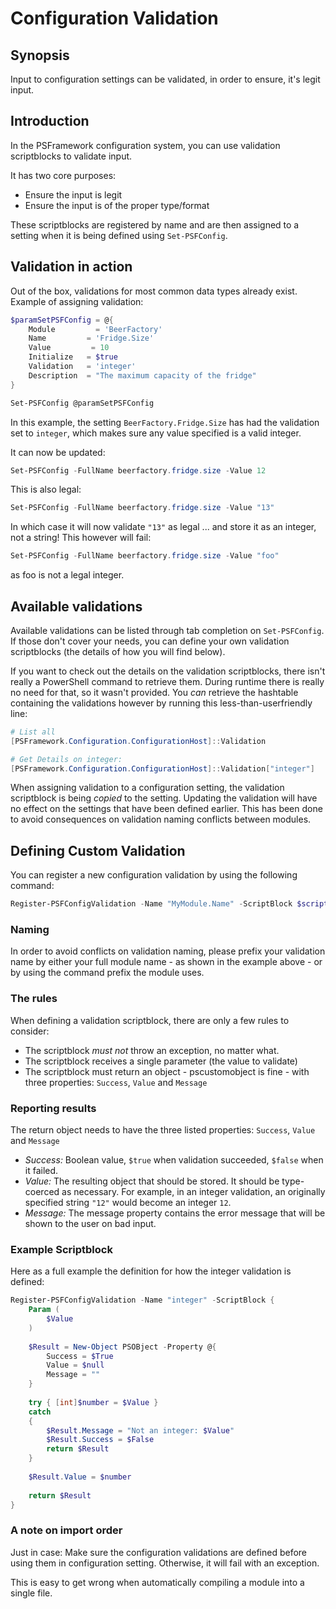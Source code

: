 ﻿---
sidebar_position: 2
---

# Configuration Validation

## Synopsis

Input to configuration settings can be validated, in order to ensure, it's legit input.

## Introduction

In the PSFramework configuration system, you can use validation scriptblocks to validate input.

It has two core purposes:

+ Ensure the input is legit
+ Ensure the input is of the proper type/format

These scriptblocks are registered by name and are then assigned to a setting when it is being defined using `Set-PSFConfig`.

## Validation in action

Out of the box, validations for most common data types already exist. Example of assigning validation:

```powershell
$paramSetPSFConfig = @{
    Module         = 'BeerFactory'
    Name         = 'Fridge.Size'
    Value         = 10
    Initialize   = $true
    Validation   = 'integer'
    Description  = "The maximum capacity of the fridge"
}

Set-PSFConfig @paramSetPSFConfig
```

In this example, the setting `BeerFactory.Fridge.Size` has had the validation set to `integer`, which makes sure any
value specified is a valid integer.

It can now be updated:

```powershell
Set-PSFConfig -FullName beerfactory.fridge.size -Value 12
```

This is also legal:

```powershell
Set-PSFConfig -FullName beerfactory.fridge.size -Value "13"
```

In which case it will now validate `"13"` as legal ... and store it as an integer, not a string!
This however will fail:

```powershell
Set-PSFConfig -FullName beerfactory.fridge.size -Value "foo"
```

as foo is not a legal integer.

## Available validations

Available validations can be listed through tab completion on `Set-PSFConfig`.
If those don't cover your needs, you can define your own validation scriptblocks (the details of how you will find below).

If you want to check out the details on the validation scriptblocks, there isn't really a PowerShell command to retrieve them.
During runtime there is really no need for that, so it wasn't provided.
You _can_ retrieve the hashtable containing the validations however by running this less-than-userfriendly line:

```powershell
# List all
[PSFramework.Configuration.ConfigurationHost]::Validation

# Get Details on integer:
[PSFramework.Configuration.ConfigurationHost]::Validation["integer"]
```

When assigning validation to a configuration setting, the validation scriptblock is being _copied_ to the setting.
Updating the validation will have no effect on the settings that have been defined earlier.
This has been done to avoid consequences on validation naming conflicts between modules.

## Defining Custom Validation

You can register a new configuration validation by using the following command:

```powershell
Register-PSFConfigValidation -Name "MyModule.Name" -ScriptBlock $scriptBlock
```

### Naming

In order to avoid conflicts on validation naming, please prefix your validation name by either your full
module name - as shown in the example above - or by using the command prefix the module uses.

### The rules

When defining a validation scriptblock, there are only a few rules to consider:

+ The scriptblock _must not_ throw an exception, no matter what.
+ The scriptblock receives a single parameter (the value to validate)
+ The scriptblock must return an object - pscustomobject is fine - with three properties: `Success`, `Value` and `Message`

### Reporting results

The return object needs to have the three listed properties: `Success`, `Value` and `Message`

+ _Success:_ Boolean value, `$true` when validation succeeded, `$false` when it failed.
+ _Value:_ The resulting object that should be stored. It should be type-coerced as necessary. For example, in an integer validation, an originally specified string `"12"` would become an integer `12`.
+ _Message:_ The message property contains the error message that will be shown to the user on bad input.

### Example Scriptblock

Here as a full example the definition for how the integer validation is defined:

```powershell
Register-PSFConfigValidation -Name "integer" -ScriptBlock {
    Param (
        $Value
    )
    
    $Result = New-Object PSOBject -Property @{
        Success = $True
        Value = $null
        Message = ""
    }
    
    try { [int]$number = $Value }
    catch
    {
        $Result.Message = "Not an integer: $Value"
        $Result.Success = $False
        return $Result
    }
    
    $Result.Value = $number
    
    return $Result
}
```

### A note on import order

Just in case: Make sure the configuration validations are defined before using them in configuration setting.
Otherwise, it will fail with an exception.

This is easy to get wrong when automatically compiling a module into a single file.
